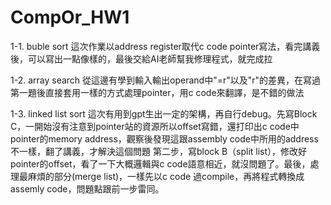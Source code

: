 # CompOr_HW1

1-1. buble sort
這次作業以address register取代c code pointer寫法，看完講義後，可以寫出一點像樣的，最後交給AI老師幫我修理程式，就完成拉

1-2. array search
從這邊有學到輸入輸出operand中"=r"以及"r"的差異，在寫過第一題後直接套用一樣的方式處理pointer，用c code來翻譯，是不錯的做法

1-3. linked list sort
這次有用到gpt生出一定的架構，再自行debug。先寫Block C，一開始沒有注意到pointer站的資源所以offset寫錯，還打印出c code中pointer的memory address，觀察後發現這跟assembly code中所用的address不一樣，翻了講義，才解決這個問題
第二步，寫block B（split list），修改好pointer的offset，看了一下大概邏輯與c code語意相近，就沒問題了。最後，處理最麻煩的部分(merge list)，一樣先以c code 過compile，再將程式轉換成assemly code，問題點跟前一步雷同。
